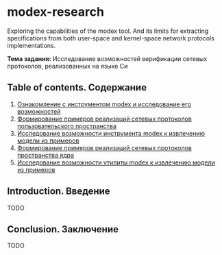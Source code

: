 # modex-research

Exploring the capabilities of the modex tool. And its limits for extracting specifications from both user-space and kernel-space network protocols
implementations.

**Тема задания:** Исследование возможностей верификации сетевых протоколов, реализованных на языке Си

## Table of contents. Содержание

1. [Ознакомление с инструментом modex и исследование его возможностей](./familiarization/README.md)
1. [Формирование примеров реализаций сетевых протоколов пользовательского пространства](./uspace-examples/README.md)
1. [Исследование возможности инструмента modex к извлечению модели из примеров](./research-on-uspace/README.md)
1. [Формирование примеров реализаций сетевых протоколов пространства ядра](./kspace-examples/README.md)
1. [Исследование возможности утилиты modex к извлечению модели из примеров](./research-on-kspace/README.md)

## Introduction. Введение

TODO

## Conclusion. Заключение

TODO
